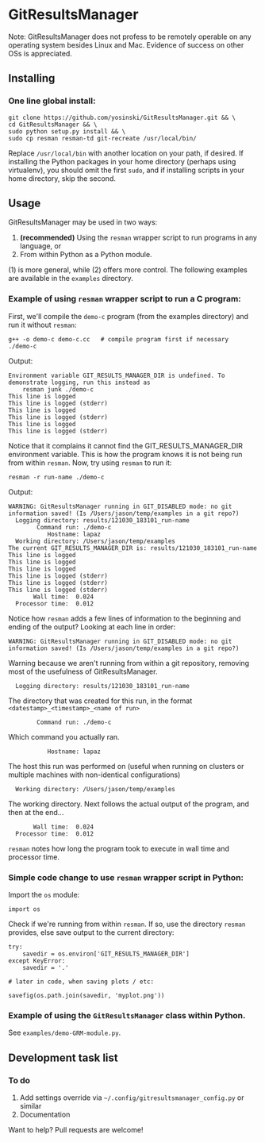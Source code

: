 GitResultsManager
=====================

Note: GitResultsManager does not profess to be remotely operable on
any operating system besides Linux and Mac. Evidence of success on
other OSs is appreciated.



Installing
---------------------

### One line global install:

    git clone https://github.com/yosinski/GitResultsManager.git && \
    cd GitResultsManager && \
    sudo python setup.py install && \
    sudo cp resman resman-td git-recreate /usr/local/bin/

Replace `/usr/local/bin` with another location on your path, if desired. If installing the Python packages in your home directory (perhaps using virtualenv), you should omit the first `sudo`, and if installing scripts in your home directory, skip the second.



Usage
---------------------

GitResultsManager may be used in two ways:

1. **(recommended)** Using the `resman` wrapper script to run programs in any language, or
2. From within Python as a Python module.

(1) is more general, while (2) offers more control. The following examples are available in the `examples` directory.

### Example of using `resman` wrapper script to run a C program:

First, we'll compile the `demo-c` program (from the examples directory) and run it without `resman`:

    g++ -o demo-c demo-c.cc   # compile program first if necessary
    ./demo-c

Output:

    Environment variable GIT_RESULTS_MANAGER_DIR is undefined. To demonstrate logging, run this instead as
        resman junk ./demo-c
    This line is logged
    This line is logged (stderr)
    This line is logged
    This line is logged (stderr)
    This line is logged
    This line is logged (stderr)

Notice that it complains it cannot find the GIT_RESULTS_MANAGER_DIR
environment variable. This is how the program knows it is not being
run from within `resman`. Now, try using `resman` to run it:

    resman -r run-name ./demo-c

Output:

    WARNING: GitResultsManager running in GIT_DISABLED mode: no git information saved! (Is /Users/jason/temp/examples in a git repo?)
      Logging directory: results/121030_183101_run-name
            Command run: ./demo-c
               Hostname: lapaz
      Working directory: /Users/jason/temp/examples
    The current GIT_RESULTS_MANAGER_DIR is: results/121030_183101_run-name
    This line is logged
    This line is logged
    This line is logged
    This line is logged (stderr)
    This line is logged (stderr)
    This line is logged (stderr)
           Wall time:  0.024
      Processor time:  0.012

Notice how `resman` adds a few lines of information to the beginning and ending of the output? Looking at each line in order:

    WARNING: GitResultsManager running in GIT_DISABLED mode: no git information saved! (Is /Users/jason/temp/examples in a git repo?)

Warning because we aren't running from within a git repository, removing most of the usefulness of GitResultsManager.

      Logging directory: results/121030_183101_run-name

The directory that was created for this run, in the format `<datestamp>_<timestamp>_<name of run>`

            Command run: ./demo-c

Which command you actually ran.

               Hostname: lapaz

The host this run was performed on (useful when running on clusters or
multiple machines with non-identical configurations)

      Working directory: /Users/jason/temp/examples

The working directory. Next follows the actual output of the program, and then at the end...

           Wall time:  0.024
      Processor time:  0.012

`resman` notes how long the program took to execute in wall time and processor time.



### Simple code change to use `resman` wrapper script in Python:

Import the `os` module:

    import os

Check if we're running from within `resman`. If so, use the directory `resman` provides, else save output to the current directory:

    try:
        savedir = os.environ['GIT_RESULTS_MANAGER_DIR']
    except KeyError:
        savedir = '.'

    # later in code, when saving plots / etc:

    savefig(os.path.join(savedir, 'myplot.png'))



### Example of using the `GitResultsManager` class within Python.

See `examples/demo-GRM-module.py`.



Development task list
----------------------

### To do

1. Add settings override via `~/.config/gitresultsmanager_config.py` or similar
1. Documentation

Want to help? Pull requests are welcome!
